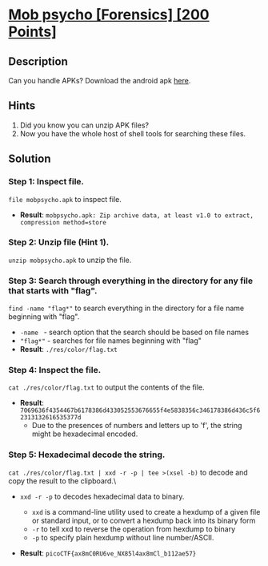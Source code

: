 # [Mob psycho [Forensics] [200 Points]](https://play.picoctf.org/practice/challenge/420?category=4&originalEvent=73&page=1) #

## Description ##
Can you handle APKs?
Download the android apk [here](https://artifacts.picoctf.net/c_titan/141/mobpsycho.apk).

## Hints ##
1. Did you know you can unzip APK files?
2. Now you have the whole host of shell tools for searching these files.
   
## Solution ##

### Step 1: Inspect file. ###
`file mobpsycho.apk` to inspect file.
* **Result**: `mobpsycho.apk: Zip archive data, at least v1.0 to extract, compression method=store`

### Step 2: Unzip file (Hint 1). ###
`unzip mobpsycho.apk` to unzip the file.

### Step 3: Search through everything in the directory for any file that starts with "flag". ###
`find -name "flag*"` to search everything in the directory for a file name beginning with "flag".
* `-name ` - search option that the search should be based on file names
* `"flag*"` - searches for file names beginning with "flag"
* **Result**: `./res/color/flag.txt`

### Step 4: Inspect the file. ###
`cat ./res/color/flag.txt` to output the contents of the file.
* **Result**: `7069636f4354467b6178386d433052553676655f4e5838356c346178386d436c5f62313132616535377d`
  * Due to the presences of numbers and letters up to 'f', the string might be hexadecimal encoded.

### Step 5: Hexadecimal decode the string. ###
`cat ./res/color/flag.txt | xxd -r -p | tee >(xsel -b)` to decode and copy the result to the clipboard.\
* `xxd -r -p` to decodes hexadecimal data to binary.
   * `xxd` is a command-line utility used to create a hexdump of a given file or standard input, or to convert a hexdump back into its binary form 
  * `-r` to tell xxd to reverse the operation from hexdump to binary
  * `-p` to specify plain hexdump without line number/ASCII.
 
* **Result**: `picoCTF{ax8mC0RU6ve_NX85l4ax8mCl_b112ae57}`
